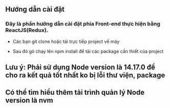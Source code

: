 ## Hướng dẫn cài đặt

### Đây là phần hướng dẫn cài đặt phía Front-end thực hiện bằng ReactJS(Redux).

- Các bạn git clone hoặc tải trực tiếp project về máy

- Sau đó gỏ chạy lên npm install để tải các package cần thiết của project

## Lưu ý: Phải sử dụng Node version là 14.17.0 để cho ra kết quả tốt nhất ko bị lỗi thư viện, package

## Có thể tìm hiểu thêm tải trình quản lý Node version là nvm
